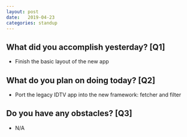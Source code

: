 ```yaml
---
layout:	post
date:	2019-04-23
categories:	standup
---
```

## What did you accomplish yesterday? [Q1]

- Finish the basic layout of the new app

## What do you plan on doing today? [Q2]

- Port the legacy IDTV app into the new framework: fetcher and filter

## Do you have any obstacles? [Q3]

- N/A